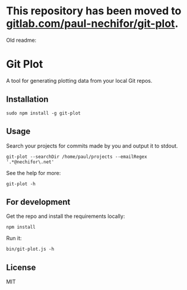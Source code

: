 # This repository has been moved to [gitlab.com/paul-nechifor/git-plot](http://gitlab.com/paul-nechifor/git-plot).

Old readme:

# Git Plot

A tool for generating plotting data from your local Git repos.

## Installation

    sudo npm install -g git-plot

## Usage

Search your projects for commits made by you and output it to stdout.

    git-plot --searchDir /home/paul/projects --emailRegex '.*@nechifor\.net'

See the help for more:

    git-plot -h

## For development

Get the repo and install the requirements locally:

    npm install

Run it:

    bin/git-plot.js -h

## License

MIT
